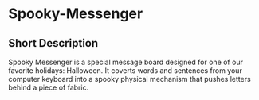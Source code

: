 # Spooky-Messenger

## Short Description
Spooky Messenger is a special message board designed for one of our favorite holidays: Halloween. It coverts words and sentences from your computer keyboard into a spooky physical mechanism that pushes letters behind a piece of fabric.  
